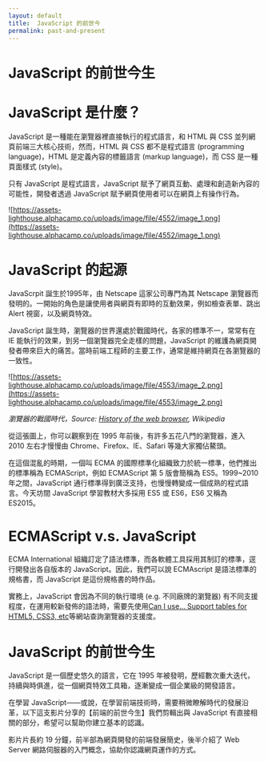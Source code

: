 ```yaml
---
layout: default
title:  JavaScript 的前世今
permalink: past-and-present
---
```

# JavaScript 的前世今生

# JavaScript 是什麼？

JavaScript 是一種能在瀏覽器裡直接執行的程式語言，和 HTML 與 CSS 並列網頁前端三大核心技術，然而，HTML 與 CSS 都不是程式語言 (programming language)，HTML 是定義內容的標籤語言 (markup language)，而 CSS 是一種頁面樣式 (style)。

只有 JavaScript 是程式語言，JavaScript 賦予了網頁互動、處理和創造新內容的可能性，開發者透過 JavaScript 賦予網頁使用者可以在網頁上有操作行為。

![https://assets-lighthouse.alphacamp.co/uploads/image/file/4552/image_1.png](https://assets-lighthouse.alphacamp.co/uploads/image/file/4552/image_1.png)

# JavaScript 的起源

JavaScrpit 誕生於1995年，由 Netscape 這家公司專門為其 Netscape 瀏覽器而發明的。一開始的角色是讓使用者與網頁有即時的互動效果，例如檢查表單、跳出 Alert 視窗，以及網頁特效。

JavaScript 誕生時，瀏覽器的世界還處於戰國時代，各家的標準不一，常常有在 IE 能執行的效果，到另一個瀏覽器完全走樣的問題，JavaScript 的維護為網頁開發者帶來巨大的痛苦。當時前端工程師的主要工作，通常是維持網頁在各瀏覽器的一致性。

![https://assets-lighthouse.alphacamp.co/uploads/image/file/4553/image_2.png](https://assets-lighthouse.alphacamp.co/uploads/image/file/4553/image_2.png)

*瀏覽器的戰國時代，Source: [History of the web browser](https://zh.wikipedia.org/wiki/JavaScript), Wikipedia*

從這張圖上，你可以觀察到在 1995 年前後，有許多五花八門的瀏覽器，進入 2010 左右才慢慢由 Chrome、Firefox、IE、Safari 等幾大家獨佔鰲頭。

在這個混亂的時期，一個叫 ECMA 的國際標準化組織致力於統一標準，他們推出的標準稱為 ECMAScript，例如 ECMAScript 第 5 版會簡稱為 ES5。1999~2010 年之間，JavaScript 通行標準得到廣泛支持，也慢慢轉變成一個成熟的程式語言。今天坊間 JavaScript 學習教材大多採用 ES5 或 ES6，ES6 又稱為 ES2015。

# ECMAScript v.s. JavaScript

ECMA International 組織訂定了語法標準，而各軟體工具採用其制訂的標準，逕行開發出各自版本的 JavaScript。因此，我們可以說 ECMAscript 是語法標準的規格書，而 JavaScript 是這份規格書的時作品。

實務上，JavaScript 會因為不同的執行環境 (e.g. 不同廠牌的瀏覽器) 有不同支援程度，在運用較新發佈的語法時，需要先使用[Can I use... Support tables for HTML5, CSS3, etc](https://caniuse.com/#home)等網站查詢瀏覽器的支援度。

# JavaScript 的前世今生

JavaScript 是一個歷史悠久的語言，它在 1995 年被發明，歷經數次重大迭代，持續與時俱進，從一個網頁特效工具箱，逐漸變成一個企業級的開發語言。

在學習 JavaScript——或說，在學習前端技術時，需要稍微瞭解時代的發展沿革，以下這支影片分享的【前端的前世今生】我們剪輯出與 JavaScript 有直接相關的部分，希望可以幫助你建立基本的認識。

[](https://player.vimeo.com/video/368713918)

影片片長約 19 分鐘，前半部為網頁開發的前端發展簡史，後半介紹了 Web Server 網路伺服器的入門概念，協助你認識網頁運作的方式。

